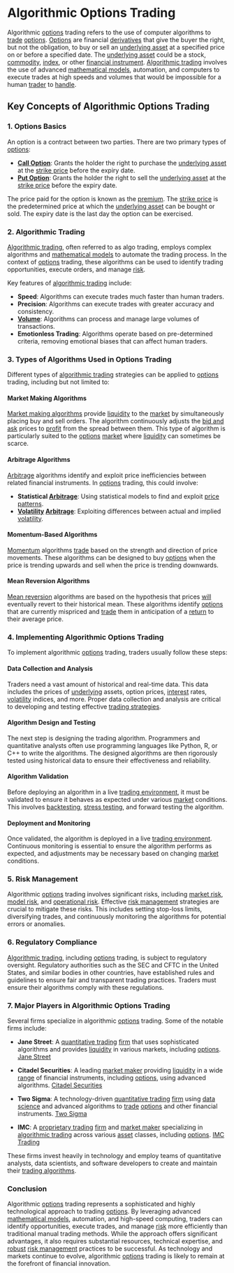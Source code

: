# Algorithmic Options Trading

Algorithmic [options](../o/options.md) trading refers to the use of computer algorithms to [trade](../t/trade.md) [options](../o/options.md). [Options](../o/options.md) are financial [derivatives](../d/derivatives.md) that give the buyer the right, but not the obligation, to buy or sell an [underlying asset](../u/underlying_asset.md) at a specified price on or before a specified date. The [underlying asset](../u/underlying_asset.md) could be a stock, [commodity](../c/commodity.md), [index](../i/index.md), or other [financial instrument](../f/financial_instrument.md). [Algorithmic trading](../a/algorithmic_trading.md) involves the use of advanced [mathematical models](../m/mathematical_models_in_trading.md), automation, and computers to execute trades at high speeds and volumes that would be impossible for a human [trader](../t/trader.md) to [handle](../h/handle.md).

## Key Concepts of Algorithmic Options Trading

### 1. Options Basics

An option is a contract between two parties. There are two primary types of [options](../o/options.md):
- **[Call Option](../c/call_option.md)**: Grants the holder the right to purchase the [underlying asset](../u/underlying_asset.md) at the [strike price](../s/strike_price.md) before the expiry date.
- **[Put Option](../p/put.md)**: Grants the holder the right to sell the [underlying asset](../u/underlying_asset.md) at the [strike price](../s/strike_price.md) before the expiry date.

The price paid for the option is known as the [premium](../p/premium.md). The [strike price](../s/strike_price.md) is the predetermined price at which the [underlying asset](../u/underlying_asset.md) can be bought or sold. The expiry date is the last day the option can be exercised.

### 2. Algorithmic Trading

[Algorithmic trading](../a/algorithmic_trading.md), often referred to as algo trading, employs complex algorithms and [mathematical models](../m/mathematical_models_in_trading.md) to automate the trading process. In the context of [options](../o/options.md) trading, these algorithms can be used to identify trading opportunities, execute orders, and manage [risk](../r/risk.md). 

Key features of [algorithmic trading](../a/algorithmic_trading.md) include:
- **Speed**: Algorithms can execute trades much faster than human traders.
- **Precision**: Algorithms can execute trades with greater accuracy and consistency.
- **[Volume](../v/volume.md)**: Algorithms can process and manage large volumes of transactions.
- **Emotionless Trading**: Algorithms operate based on pre-determined criteria, removing emotional biases that can affect human traders.

### 3. Types of Algorithms Used in Options Trading

Different types of [algorithmic trading](../a/algorithmic_trading.md) strategies can be applied to [options](../o/options.md) trading, including but not limited to:

#### Market Making Algorithms

[Market making algorithms](../m/market_making_algorithms.md) provide [liquidity](../l/liquidity.md) to the [market](../m/market.md) by simultaneously placing buy and sell orders. The algorithm continuously adjusts the [bid and ask](../b/bid_and_ask.md) prices to [profit](../p/profit.md) from the spread between them. This type of algorithm is particularly suited to the [options](../o/options.md) [market](../m/market.md) where [liquidity](../l/liquidity.md) can sometimes be scarce.

#### Arbitrage Algorithms

[Arbitrage](../a/arbitrage.md) algorithms identify and exploit price inefficiencies between related financial instruments. In [options](../o/options.md) trading, this could involve:
- **Statistical [Arbitrage](../a/arbitrage.md)**: Using statistical models to find and exploit [price patterns](../p/price_patterns.md).
- **[Volatility](../v/volatility.md) [Arbitrage](../a/arbitrage.md)**: Exploiting differences between actual and implied [volatility](../v/volatility.md).

#### Momentum-Based Algorithms

[Momentum](../m/momentum.md) algorithms [trade](../t/trade.md) based on the strength and direction of price movements. These algorithms can be designed to buy [options](../o/options.md) when the price is trending upwards and sell when the price is trending downwards.

#### Mean Reversion Algorithms

[Mean reversion](../m/mean_reversion.md) algorithms are based on the hypothesis that prices [will](../w/will.md) eventually revert to their historical mean. These algorithms identify [options](../o/options.md) that are currently mispriced and [trade](../t/trade.md) them in anticipation of a [return](../r/return.md) to their average price.

### 4. Implementing Algorithmic Options Trading

To implement algorithmic [options](../o/options.md) trading, traders usually follow these steps:

#### Data Collection and Analysis

Traders need a vast amount of historical and real-time data. This data includes the prices of [underlying](../u/underlying.md) assets, option prices, [interest](../i/interest.md) rates, [volatility](../v/volatility.md) indices, and more. Proper data collection and analysis are critical to developing and testing effective [trading strategies](../t/trading_strategies.md).

#### Algorithm Design and Testing

The next step is designing the trading algorithm. Programmers and quantitative analysts often use programming languages like Python, R, or C++ to write the algorithms. The designed algorithms are then rigorously tested using historical data to ensure their effectiveness and reliability. 

#### Algorithm Validation

Before deploying an algorithm in a live [trading environment](../t/trading_environment.md), it must be validated to ensure it behaves as expected under various [market](../m/market.md) conditions. This involves [backtesting](../b/backtesting.md), [stress testing](../s/stress_testing_in_trading.md), and forward testing the algorithm.

#### Deployment and Monitoring

Once validated, the algorithm is deployed in a live [trading environment](../t/trading_environment.md). Continuous monitoring is essential to ensure the algorithm performs as expected, and adjustments may be necessary based on changing [market](../m/market.md) conditions.

### 5. Risk Management

Algorithmic [options](../o/options.md) trading involves significant risks, including [market risk](../m/market_risk.md), [model risk](../m/model_risk.md), and [operational risk](../o/operational_risk.md). Effective [risk management](../r/risk_management.md) strategies are crucial to mitigate these risks. This includes setting stop-loss limits, diversifying trades, and continuously monitoring the algorithms for potential errors or anomalies.

### 6. Regulatory Compliance

[Algorithmic trading](../a/algorithmic_trading.md), including [options](../o/options.md) trading, is subject to regulatory oversight. Regulatory authorities such as the SEC and CFTC in the United States, and similar bodies in other countries, have established rules and guidelines to ensure fair and transparent trading practices. Traders must ensure their algorithms comply with these regulations.

### 7. Major Players in Algorithmic Options Trading

Several firms specialize in algorithmic [options](../o/options.md) trading. Some of the notable firms include:

- **Jane Street**: A [quantitative trading](../q/quantitative_trading.md) [firm](../f/firm.md) that uses sophisticated algorithms and provides [liquidity](../l/liquidity.md) in various markets, including [options](../o/options.md).
  [Jane Street](https://www.janestreet.com/)

- **Citadel Securities**: A leading [market maker](../m/market_maker.md) providing [liquidity](../l/liquidity.md) in a wide [range](../r/range.md) of financial instruments, including [options](../o/options.md), using advanced algorithms.
  [Citadel Securities](https://www.citadelsecurities.com/)

- **Two Sigma**: A technology-driven [quantitative trading](../q/quantitative_trading.md) [firm](../f/firm.md) using [data science](../d/data_science_in_trading.md) and advanced algorithms to [trade](../t/trade.md) [options](../o/options.md) and other financial instruments.
  [Two Sigma](https://www.twosigma.com/)

- **IMC**: A [proprietary trading](../p/proprietary_trading.md) [firm](../f/firm.md) and [market maker](../m/market_maker.md) specializing in [algorithmic trading](../a/algorithmic_trading.md) across various [asset](../a/asset.md) classes, including [options](../o/options.md).
  [IMC Trading](https://www.imc.com/)

These firms invest heavily in technology and employ teams of quantitative analysts, data scientists, and software developers to create and maintain their [trading algorithms](../t/trading_algorithms.md).

### Conclusion

Algorithmic [options](../o/options.md) trading represents a sophisticated and highly technological approach to trading [options](../o/options.md). By leveraging advanced [mathematical models](../m/mathematical_models_in_trading.md), automation, and high-speed computing, traders can identify opportunities, execute trades, and manage [risk](../r/risk.md) more efficiently than traditional manual trading methods. While the approach offers significant advantages, it also requires substantial resources, technical expertise, and [robust](../r/robust.md) [risk management](../r/risk_management.md) practices to be successful. As technology and markets continue to evolve, algorithmic [options](../o/options.md) trading is likely to remain at the forefront of financial innovation.